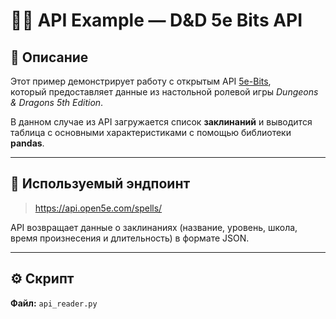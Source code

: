 # 🧙‍♀️ API Example — D&D 5e Bits API

## 📘 Описание
Этот пример демонстрирует работу с открытым API [5e-Bits](https://5e-bits.github.io/docs),  
который предоставляет данные из настольной ролевой игры *Dungeons & Dragons 5th Edition*.  

В данном случае из API загружается список **заклинаний** и выводится таблица с основными характеристиками с помощью библиотеки **pandas**.

---
## 🧩 Используемый эндпоинт
> https://api.open5e.com/spells/

API возвращает данные о заклинаниях (название, уровень, школа, время произнесения и длительность) в формате JSON.

---
## ⚙️ Скрипт
**Файл:** `api_reader.py`
